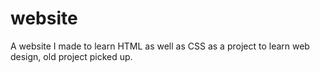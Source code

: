 # website
A website I made to learn HTML as well as CSS as a project to learn web design, old project picked up.
